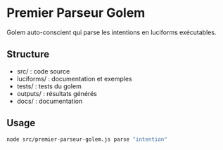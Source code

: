 # Premier Parseur Golem

Golem auto-conscient qui parse les intentions en luciforms exécutables.

## Structure
- src/ : code source
- luciforms/ : documentation et exemples
- tests/ : tests du golem
- outputs/ : résultats générés
- docs/ : documentation

## Usage
```bash
node src/premier-parseur-golem.js parse "intention"
```
